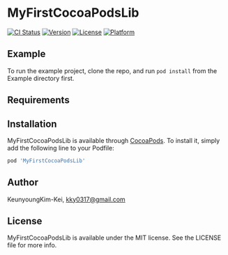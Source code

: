 # MyFirstCocoaPodsLib

[![CI Status](https://img.shields.io/travis/KeunyoungKim-Kei/MyFirstCocoaPodsLib.svg?style=flat)](https://travis-ci.org/KeunyoungKim-Kei/MyFirstCocoaPodsLib)
[![Version](https://img.shields.io/cocoapods/v/MyFirstCocoaPodsLib.svg?style=flat)](https://cocoapods.org/pods/MyFirstCocoaPodsLib)
[![License](https://img.shields.io/cocoapods/l/MyFirstCocoaPodsLib.svg?style=flat)](https://cocoapods.org/pods/MyFirstCocoaPodsLib)
[![Platform](https://img.shields.io/cocoapods/p/MyFirstCocoaPodsLib.svg?style=flat)](https://cocoapods.org/pods/MyFirstCocoaPodsLib)

## Example

To run the example project, clone the repo, and run `pod install` from the Example directory first.

## Requirements

## Installation

MyFirstCocoaPodsLib is available through [CocoaPods](https://cocoapods.org). To install
it, simply add the following line to your Podfile:

```ruby
pod 'MyFirstCocoaPodsLib'
```

## Author

KeunyoungKim-Kei, kky0317@gmail.com

## License

MyFirstCocoaPodsLib is available under the MIT license. See the LICENSE file for more info.
